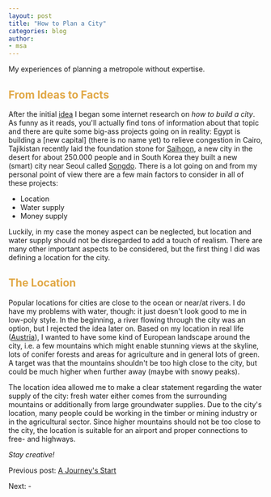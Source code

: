 ```yaml
---
layout: post
title: "How to Plan a City"
categories: blog
author:
- msa
---
```


My experiences of planning a metropole without expertise.

## <span style = "color:#e1a846">From Ideas to Facts</span>

After the initial [idea][id1] I began some internet research on _how to build a city_. As funny as it reads, you'll actually find tons of information about that topic and there are quite some big-ass projects going on in reality: Egypt is building a [new capital] (there is no name yet) to relieve congestion in Cairo, Tajikistan recently laid the foundation stone for [Saihoon][id3], a new city in the desert for about 250.000 people and in South Korea they built a new (smart) city near Seoul called [Songdo][id4]. There is a lot going on and from my personal point of view there are a few main factors to consider in all of these projects:

* Location
* Water supply
* Money supply

Luckily, in my case the money aspect can be neglected, but location and water supply should not be disregarded to add a touch of realism. There are many other important aspects to be considered, but the first thing I did was defining a location for the city.

## <span style = "color:#e1a846">The Location</span>

Popular locations for cities are close to the ocean or near/at rivers. I do have my problems with water, though: it just doesn't look good to me in low-poly style. In the beginning, a river flowing through the city was an option, but I rejected the idea later on. Based on my location in real life ([Austria][id5]), I wanted to have some kind of European landscape around the city, i.e. a few mountains which might enable stunning views at the skyline, lots of conifer forests and areas for agriculture and in general lots of green. A target was that the mountains shouldn't be too high close to the city, but could be much higher when further away (maybe with snowy peaks).

The location idea allowed me to make a clear statement regarding the water supply of the city: fresh water either comes from the surrounding mountains or additionally from large groundwater supplies. Due to the city's location, many people could be working in the timber or mining industry or in the agricultural sector. Since higher mountains should not be too close to the city, the location is suitable for an airport and proper connections to free- and highways.

_Stay creative!_

Previous post: [A Journey's Start][id1]

Next: -



[id1]: https://msantner.github.io/san_cubec_blog/blog/2021/08/15/Post0001.html
[id2]: https://www.propertyweek.com/insight/inside-egypts-new-capital/5101721.article
[id3]: https://www.rferl.org/a/tajikistan-new-desert-city/26918162.html
[id4]: https://www.theguardian.com/cities/2014/dec/22/songdo-south-korea-world-first-smart-city-in-pictures
[id5]: https://www.google.com/search?q=austria+wallpapers&tbm=isch&chips=q:austria+wallpapers,online_chips:landscape:31dnuz_-EyA%3D&hl=de&sa=X&ved=2ahUKEwj82P_0w8nyAhUD7xoKHYInCSQQ4lYoBXoECAEQHA&biw=2031&bih=999
